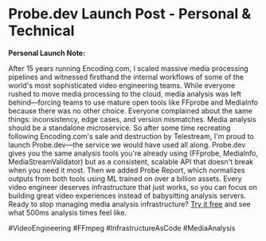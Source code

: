 # Probe.dev Launch Post - Personal & Technical

**Personal Launch Note:**

After 15 years running Encoding.com, I scaled massive media processing pipelines and witnessed firsthand the internal workflows of some of the world's most sophisticated video engineering teams. While everyone rushed to move media processing to the cloud, media analysis was left behind—forcing teams to use mature open tools like FFprobe and MediaInfo because there was no other choice. Everyone complained about the same things: inconsistency, edge cases, and version mismatches. Media analysis should be a standalone microservice. So after some time recreating following Encoding.com's sale and destruction by Telestream, I'm proud to launch Probe.dev—the service we would have used all along. Probe.dev gives you the same analysis tools you're already using (FFprobe, MediaInfo, MediaStreamValidator) but as a consistent, scalable API that doesn't break when you need it most. Then we added Probe Report, which normalizes outputs from both tools using ML trained on over a billion assets. Every video engineer deserves infrastructure that just works, so you can focus on building great video experiences instead of babysitting analysis servers. Ready to stop managing media analysis infrastructure? [Try it free](https://www.probe.dev/dashboard) and see what 500ms analysis times feel like.

#VideoEngineering #FFmpeg #InfrastructureAsCode #MediaAnalysis 